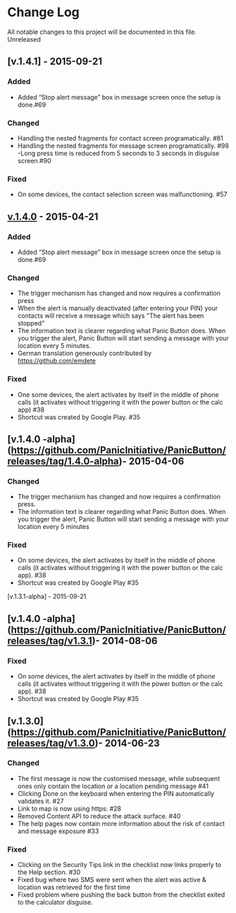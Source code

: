 # **Change Log**

All notable changes to this project will be documented in this file. 
Unreleased


##  **[v.1.4.1] - 2015-09-21**

### **Added**

-	Added “Stop alert message” box in message screen once the setup is done.#69

### **Changed**

-	Handling the nested fragments for contact screen programatically. #81
- Handling the nested fragments for message screen programatically. #98
 -Long press time is reduced from 5 seconds to 3 seconds in disguise screen.#90

### **Fixed**

- On some devices, the contact selection screen was malfunctioning. #57

## **[v.1.4.0](https://github.com/PanicInitiative/PanicButton/releases/tag/v1.4.0) - 2015-04-21**

### **Added**

-	Added “Stop alert message” box in message screen once the setup is done.#69

### **Changed**

- The trigger mechanism has changed and now requires a confirmation press
-	When the alert is manually deactivated (after entering your PIN) your contacts will receive a message which says "The alert has been stopped"
- The information text is clearer regarding what Panic Button does. When you trigger the alert, Panic Button will start sending a message with your location every 5 minutes.
- 	German translation generously contributed by https://github.com/emdete

### **Fixed**

- One some devices, the alert activates by itself in the middle of phone calls (it activates without triggering it with the power button or the calc app) #38
- Shortcut was created by Google Play. #35

##  **[v.1.4.0 -alpha] (https://github.com/PanicInitiative/PanicButton/releases/tag/1.4.0-alpha)- 2015-04-06**

### **Changed**
- The trigger mechanism has changed and now requires a confirmation press.
- The information text is clearer regarding what Panic Button does. When you trigger the alert, Panic Button will start sending a message with your location every 5 minutes

### **Fixed**
- On some devices, the alert activates by itself in the middle of phone calls (it activates without triggering it with the power button or the calc app). #38
- Shortcut was created by Google Play #35


[v.1.3.1-alpha] - 2015-09-21

##  **[v.1.4.0 -alpha] (https://github.com/PanicInitiative/PanicButton/releases/tag/v1.3.1)- 2014-08-06**

### **Fixed**

- On some devices, the alert activates by itself in the middle of phone calls (it activates without triggering it with the power button or the calc app). #38
- Shortcut was created by Google Play #35


##  **[v.1.3.0] (https://github.com/PanicInitiative/PanicButton/releases/tag/v1.3.0)- 2014-06-23**

### **Changed**

- The first message is now the customised message, while subsequent ones only contain the location or a location pending message #41
- Clicking Done on the keyboard when entering the PIN automatically validates it. #27
- Link to map is now using https: #28
- Removed Content API to reduce the attack surface. #40
- The help pages now contain more information about the risk of contact and message exposure #33

### **Fixed**

- Clicking on the Security Tips link in the checklist now links properly to the Help section. #30
- Fixed bug where two SMS were sent when the alert was active & location was retrieved for the first time
- Fixed problem where pushing the back button from the checklist exited to the calculator disguise.

